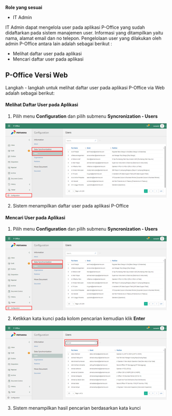 **Role yang sesuai**

- IT Admin

IT Admin dapat mengelola user pada aplikasi P-Office yang sudah didaftarkan pada sistem manajemen user. Informasi yang ditampilkan yaitu nama, alamat email dan no telepon. Pengelolaan user yang dilakukan oleh admin P-Office antara lain adalah sebagai berikut :

- Melihat daftar user pada aplikasi
- Mencari daftar user pada aplikasi

## **P-Office Versi Web**

Langkah - langkah untuk melihat daftar user pada aplikasi P-Office via Web adalah sebagai berikut:

####  **Melihat Daftar User pada Aplikasi**

1. Pilih menu **Configuration** dan pilih submenu **Syncronization - Users**

![gambar](SC_Konfigurasi/KF02.png)

2. Sistem menampilkan daftar user pada aplikasi P-Office


#### **Mencari User pada Aplikasi**

1. Pilih menu **Configuration** dan pilih submenu **Syncronization - Users**

![gambar](SC_Konfigurasi/KF03.png)

2. Ketikkan kata kunci pada kolom pencarian kemudian klik **Enter**

![gambar](SC_Konfigurasi/KF04.png)

3. Sistem menampilkan hasil pencarian berdasarkan kata kunci
